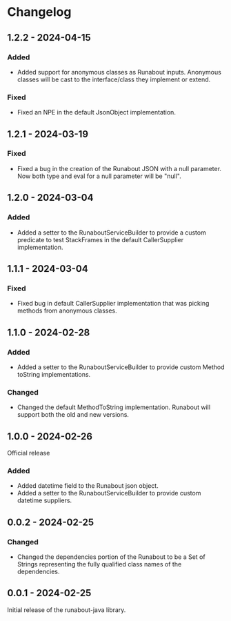 # Changelog

## 1.2.2 - 2024-04-15
### Added
- Added support for anonymous classes as Runabout inputs. Anonymous classes will be cast to the interface/class they implement or extend.

### Fixed
- Fixed an NPE in the default JsonObject implementation.

## 1.2.1 - 2024-03-19
### Fixed
- Fixed a bug in the creation of the Runabout JSON with a null parameter. Now both type and eval for a null parameter will be "null".

## 1.2.0 - 2024-03-04
### Added
- Added a setter to the RunaboutServiceBuilder to provide a custom predicate to test StackFrames in the default CallerSupplier implementation.

## 1.1.1 - 2024-03-04
### Fixed
- Fixed bug in default CallerSupplier implementation that was picking methods from anonymous classes.

## 1.1.0 - 2024-02-28
### Added
- Added a setter to the RunaboutServiceBuilder to provide custom Method toString implementations.

### Changed
- Changed the default MethodToString implementation. Runabout will support both the old and new versions.

## 1.0.0 - 2024-02-26
Official release

### Added
- Added datetime field to the Runabout json object.
- Added a setter to the RunaboutServiceBuilder to provide custom datetime suppliers.

## 0.0.2 - 2024-02-25
### Changed
- Changed the dependencies portion of the Runabout to be a Set of Strings representing the fully qualified class names of the dependencies.

## 0.0.1 - 2024-02-25
Initial release of the runabout-java library.